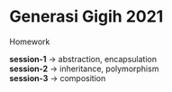 # Generasi Gigih 2021
Homework

**session-1** -> abstraction, encapsulation  
**session-2** -> inheritance, polymorphism  
**session-3** -> composition  

